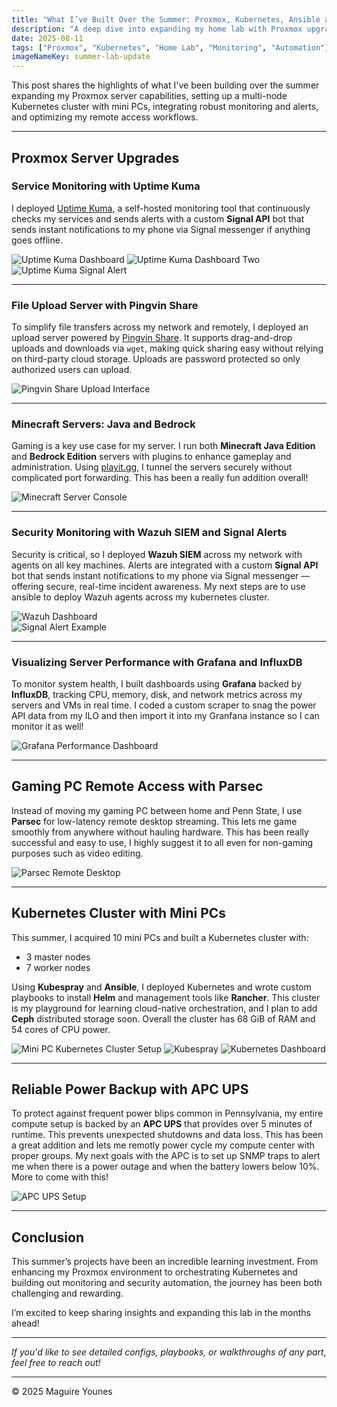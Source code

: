```yaml
---
title: "What I’ve Built Over the Summer: Proxmox, Kubernetes, Ansible and More"
description: "A deep dive into expanding my home lab with Proxmox upgrades, Kubernetes cluster, Ansible, monitoring, and more."
date: 2025-08-11
tags: ["Proxmox", "Kubernetes", "Home Lab", "Monitoring", "Automation"]
imageNameKey: summer-lab-update
---
```


This post shares the highlights of what I've been building over the summer expanding my Proxmox server capabilities, setting up a multi-node Kubernetes cluster with mini PCs, integrating robust monitoring and alerts, and optimizing my remote access workflows.

---

## Proxmox Server Upgrades

### Service Monitoring with Uptime Kuma 

I deployed [Uptime Kuma](https://github.com/louislam/uptime-kuma), a self-hosted monitoring tool that continuously checks my services and sends alerts with a custom **Signal API** bot that sends instant notifications to my phone via Signal messenger if anything goes offline.

![Uptime Kuma Dashboard](uptime-kuma-dashboard.png)
![Uptime Kuma Dashboard Two](uptime-kuma-dashboard2.png)
![Uptime Kuma Signal Alert](signal.png)

---

### File Upload Server with Pingvin Share

To simplify file transfers across my network and remotely, I deployed an upload server powered by [Pingvin Share](https://github.com/stonith404/pingvin-share). It supports drag-and-drop uploads and downloads via `wget`, making quick sharing easy without relying on third-party cloud storage. Uploads are password protected so only authorized users can upload.

![Pingvin Share Upload Interface](pingvin-share-ui.png)

---

### Minecraft Servers: Java and Bedrock

Gaming is a key use case for my server. I run both **Minecraft Java Edition** and **Bedrock Edition** servers with plugins to enhance gameplay and administration. Using [playit.gg](https://playit.gg), I tunnel the servers securely without complicated port forwarding. This has been a really fun addition overall!

![Minecraft Server Console](minecraft-server-console.png)

---

### Security Monitoring with Wazuh SIEM and Signal Alerts

Security is critical, so I deployed **Wazuh SIEM** across my network with agents on all key machines. Alerts are integrated with a custom **Signal API** bot that sends instant notifications to my phone via Signal messenger — offering secure, real-time incident awareness. My next steps are to use ansible to deploy Wazuh agents across my kubernetes cluster.

![Wazuh Dashboard](wazuh.png)  
![Signal Alert Example](signal-alert-example.png)

---

### Visualizing Server Performance with Grafana and InfluxDB

To monitor system health, I built dashboards using **Grafana** backed by **InfluxDB**, tracking CPU, memory, disk, and network metrics across my servers and VMs in real time. I coded a custom scraper to snag the power API data from my ILO and then import it into my Granfana instance so I can monitor it as well!

![Grafana Performance Dashboard](grafana-dashboard.png)

---

## Gaming PC Remote Access with Parsec

Instead of moving my gaming PC between home and Penn State, I use **Parsec** for low-latency remote desktop streaming. This lets me game smoothly from anywhere without hauling hardware. This has been really successful and easy to use, I highly suggest it to all even for non-gaming purposes such as video editing.

![Parsec Remote Desktop](parsec-remote-desktop.png)

---

## Kubernetes Cluster with Mini PCs

This summer, I acquired 10 mini PCs and built a Kubernetes cluster with:

- 3 master nodes  
- 7 worker nodes  

Using **Kubespray** and **Ansible**, I deployed Kubernetes and wrote custom playbooks to install **Helm** and management tools like **Rancher**. This cluster is my playground for learning cloud-native orchestration, and I plan to add **Ceph** distributed storage soon. Overall the cluster has 68 GiB of RAM and 54 cores of CPU power.

![Mini PC Kubernetes Cluster Setup](k8s-mini-pc-cluster.png)
![Kubespray](kubespray.png)
![Kubernetes Dashboard](k8s-dashboard.png)

---

## Reliable Power Backup with APC UPS

To protect against frequent power blips common in Pennsylvania, my entire compute setup is backed by an **APC UPS** that provides over 5 minutes of runtime. This prevents unexpected shutdowns and data loss. This has been a great addition and lets me remotly power cycle my compute center with proper groups. My next goals with the APC is to set up SNMP traps to alert me when there is a power outage and when the battery lowers below 10%. More to come with this!

![APC UPS Setup](battery.png)

---

## Conclusion

This summer’s projects have been an incredible learning investment. From enhancing my Proxmox environment to orchestrating Kubernetes and building out monitoring and security automation, the journey has been both challenging and rewarding.

I’m excited to keep sharing insights and expanding this lab in the months ahead!

---

*If you'd like to see detailed configs, playbooks, or walkthroughs of any part, feel free to reach out!*

---

© 2025 Maguire Younes  
